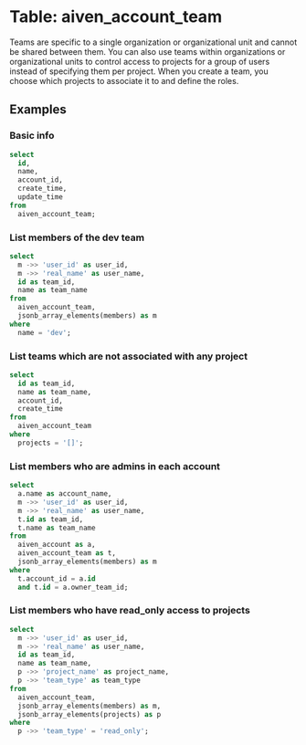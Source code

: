 # Table: aiven_account_team

Teams are specific to a single organization or organizational unit and cannot be shared between them. You can also use teams within organizations or organizational units to control access to projects for a group of users instead of specifying them per project. When you create a team, you choose which projects to associate it to and define the roles.

## Examples

### Basic info

```sql
select
  id,
  name,
  account_id,
  create_time,
  update_time
from
  aiven_account_team;
```

### List members of the dev team

```sql
select
  m ->> 'user_id' as user_id,
  m ->> 'real_name' as user_name,
  id as team_id,
  name as team_name
from
  aiven_account_team,
  jsonb_array_elements(members) as m
where
  name = 'dev';
```

### List teams which are not associated with any project

```sql
select
  id as team_id,
  name as team_name,
  account_id,
  create_time
from
  aiven_account_team
where
  projects = '[]';
```

### List members who are admins in each account

```sql
select
  a.name as account_name,
  m ->> 'user_id' as user_id,
  m ->> 'real_name' as user_name,
  t.id as team_id,
  t.name as team_name
from
  aiven_account as a,
  aiven_account_team as t,
  jsonb_array_elements(members) as m
where
  t.account_id = a.id
  and t.id = a.owner_team_id;
```

### List members who have read_only access to projects

```sql
select
  m ->> 'user_id' as user_id,
  m ->> 'real_name' as user_name,
  id as team_id,
  name as team_name,
  p ->> 'project_name' as project_name,
  p ->> 'team_type' as team_type
from
  aiven_account_team,
  jsonb_array_elements(members) as m,
  jsonb_array_elements(projects) as p
where
  p ->> 'team_type' = 'read_only';
```
